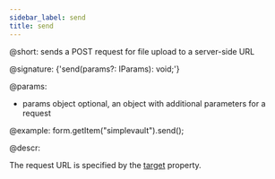 ```yaml
---
sidebar_label: send
title: send
---          
```


@short: sends a POST request for file upload to a server-side URL

@signature: {'send(params?: IParams): void;'}

@params:
* params   object     optional, an object with additional parameters for a request

@example:
form.getItem("simplevault").send();

@descr:

The request URL is specified by the [target](form/simplevault.md#addingsimplevault) property.
